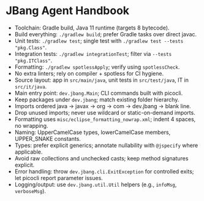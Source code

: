# JBang Agent Handbook

- Toolchain: Gradle build, Java 11 runtime (targets 8 bytecode).
- Build everything: `./gradlew build`; prefer Gradle tasks over direct javac.
- Unit tests: `./gradlew test`; single test with `./gradlew test --tests "pkg.Class"`.
- Integration tests: `./gradlew integrationTest`; filter via `--tests "pkg.ITClass"`.
- Formatting: `./gradlew spotlessApply`; verify using `spotlessCheck`.
- No extra linters; rely on compiler + spotless for CI hygiene.
- Source layout: app in `src/main/java`, unit tests in `src/test/java`, IT in `src/it/java`.
- Main entry point: `dev.jbang.Main`; CLI commands built with picocli.
- Keep packages under `dev.jbang`; match existing folder hierarchy.
- Imports ordered java → javax → org → com → dev.jbang → blank line.
- Drop unused imports; never use wildcard or static-on-demand imports.
- Formatting uses `misc/eclipse_formatting_nowrap.xml`; indent 4 spaces, no wrapping.
- Naming: UpperCamelCase types, lowerCamelCase members, UPPER_SNAKE constants.
- Types: prefer explicit generics; annotate nullability with `@jspecify` where applicable.
- Avoid raw collections and unchecked casts; keep method signatures explicit.
- Error handling: throw `dev.jbang.cli.ExitException` for controlled exits; let picocli report parameter issues.
- Logging/output: use `dev.jbang.util.Util` helpers (e.g., `infoMsg`, `verboseMsg`).
